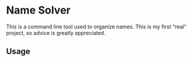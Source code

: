 
# Name Solver

This is a command line tool used to organize names. This is my first "real" project, so advice is greatly appreciated.


## Usage
